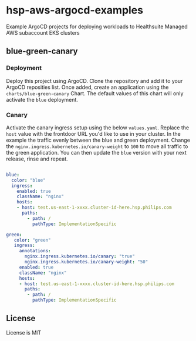 # hsp-aws-argocd-examples

Example ArgoCD projects for deploying workloads to Healthsuite Managed AWS subaccount EKS clusters

## blue-green-canary

### Deployment

Deploy this project using ArgoCD. Clone the repository and add it to your ArgoCD reposities list. 
Once added, create an application using the `charts/blue-green-canary` Chart. The default values of this chart will only activate
the `blue` deployment.

### Canary

Activate the canary ingress setup using the below `values.yaml`. Replace the `host` value
with the frontdoor URL you'd like to use in your cluster. In the example the traffic evenly
between the blue and green deployment. Change the `nginx.ingress.kubernetes.io/canary-weight`
to `100` to move all traffic to the green application. You can then update the `blue` version 
with your next release, rinse and repeat.


```yaml

blue:
  color: "blue"
  ingress:
    enabled: true
    className: "nginx"
    hosts:
    - host: test.us-east-1-xxxx.cluster-id-here.hsp.philips.com
      paths:
        - path: /
          pathType: ImplementationSpecific

green:
   color: "green"
   ingress:
     annotations:
       nginx.ingress.kubernetes.io/canary: "true"
       nginx.ingress.kubernetes.io/canary-weight: "50"
     enabled: true
     className: "nginx"
     hosts:
     - host: test.us-east-1-xxxx.cluster-id-here.hsp.philips.com
       paths:
        - path: /
          pathType: ImplementationSpecific
```

## License

License is MIT
